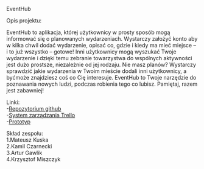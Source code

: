 EventHub

Opis projektu:

EventHub to aplikacja, której użytkownicy w prosty sposób mogą informować się o planowanych wydarzeniach.
Wystarczy założyć konto aby w kilka chwil dodać wydarzenie, opisać co, gdzie i kiedy ma mieć miejsce – i to już wszystko – gotowe! Inni użytkownicy mogą wyszukać Twoje wydarzenie i dzięki temu zebranie towarzystwa do wspólnych aktywności jest dużo prostsze, niezależnie od jej rodzaju. Nie masz planów? Wystarczy sprawdzić jakie wydarzenia w Twoim mieście dodali inni użytkownicy, a byćmoże znajdziesz coś co Cię interesuje.
EventHub to Twoje narzędzie do poznawania nowych ludzi, podczas robienia tego co lubisz. Pamiętaj, razem jest zabawniej!


Linki:
<br>
-<a href="https://github.com/arturgawlik/EventHub">Repozytorium github</a>
<br>
-<a href="https://trello.com/b/pLCR6nx2/eventhub">System zarządzania Trello</a>
<br>
-<a href="coś tu będzie">Prototyp</a>
<br>



Skład zespołu:
<br>
1.Mateusz Kuska
<br>
2.Kamil Czarnecki
<br>
3.Artur Gawlik
<br>
4.Krzysztof Miszczyk
